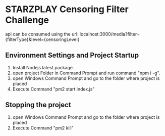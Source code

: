 # STARZPLAY Censoring Filter Challenge

api can be consumed using the url: localhost:3000/media?filter={filterType}&level={censoringLevel}


## Environment Settings and Project Startup

1) Install Nodejs latest package.
2) open project Folder in Command Prompt and run command "npm i -g".
3) open Windows  Command Prompt and go to the folder where project is placed
4) Execute Command "pm2 start index.js"



## Stopping the project

1) open Windows  Command Prompt and go to the folder where project is placed
2) Execute Command "pm2 kill"
